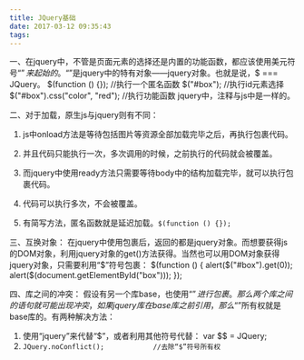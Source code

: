 ```yaml
---
title: JQuery基础
date: 2017-03-12 09:35:43
tags:
---
```

一、在jquery中，不管是页面元素的选择还是内置的功能函数，都应该使用美元符号“$”来起始的。“$”是jquery中的特有对象——jquery对象。也就是说，$ === JQuery。
    $(function () {});					//执行一个匿名函数
	$("#box");							//执行id元素选择
	$("#box").css("color", "red");		//执行功能函数
jquery中，注释与js中是一样的。

二、对于加载，原生js与jquery则有不同：
1. js中onload方法是等待包括图片等资源全部加载完毕之后，再执行包裹代码。
2. 并且代码只能执行一次，多次调用的时候，之前执行的代码就会被覆盖。

1. 而jquery中使用ready方法只需要等待body中的结构加载完毕，就可以执行包裹代码。
2. 代码可以执行多次，不会被覆盖。
3. 有简写方法，匿名函数就是延迟加载。`$(function () {});`

三、互换对象：
在jquery中使用包裹后，返回的都是jquery对象。而想要获得js的DOM对象，利用jquery对象的get()方法获得。当然也可以用DOM对象获得jquery对象，只需要利用“$”符号包裹：
    $(function () {
    	alert($("#box").get(0));
    	alert($(document.getElementById("box")));
	});

四、库之间的冲突：
假设有另一个库base，也使用“$”进行包裹。那么两个库之间的语句就可能出现冲突，如果jquery库在base库之前引用，那么“$”所有权就是base库的。有两种解决方法：
1. 使用“jquery”来代替“$”，或者利用其他符号代替：
    var $$ = JQuery;
2. `JQuery.noConflict();			//去除“$”符号所有权`		